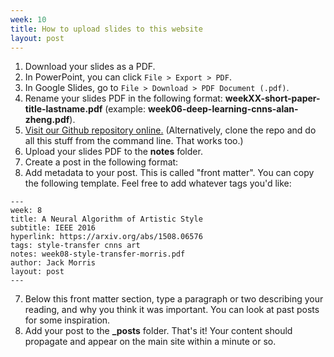 ```yaml
---
week: 10
title: How to upload slides to this website
layout: post
---
```


1. Download your slides as a PDF.
  1. In PowerPoint, you can click `File > Export > PDF`.
  2. In Google Slides, go to `File > Download > PDF Document (.pdf)`.
2. Rename your slides PDF in the following format: **weekXX-short-paper-title-lastname.pdf**
  (example: **week06-deep-learning-cnns-alan-zheng.pdf**).
3. [Visit our Github repository online.](https://github.com/QData/deep-learning-undergrad-reading-group) (Alternatively, clone the repo and do all this stuff from the command
  line. That works too.)
4. Upload your slides PDF to the **notes** folder.
5. Create a post in the following format:
6. Add metadata to your post. This is called "front matter". You can copy the
  following template. Feel free to add whatever tags you'd like:
  ```
  ---
  week: 8
  title: A Neural Algorithm of Artistic Style
  subtitle: IEEE 2016
  hyperlink: https://arxiv.org/abs/1508.06576
  tags: style-transfer cnns art
  notes: week08-style-transfer-morris.pdf
  author: Jack Morris
  layout: post
  ---
  ```
7. Below this front matter section, type a paragraph or two describing your reading, and why you think it was important. You can look at past posts for some inspiration. 
8. Add your post to the **_posts** folder. That's it! Your content should
  propagate and appear on the main site within a minute or so.

